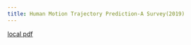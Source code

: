 ```yaml
---
title: Human Motion Trajectory Prediction-A Survey(2019)
---
```


[local pdf](../../../pdfs/2019-Human%20Motion%20Trajectory%20Prediction-A%20Survey.pdf)

